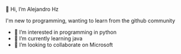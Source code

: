 👋 Hi, I’m Alejandro Hz

I'm new to programming, wanting to learn from the github community

- 👀 I’m interested in programming in python
- 🌱 I’m currently learning java
- 💞️ I’m looking to collaborate on Microsoft


<!---
AlexHz01/AlexHz01 is a ✨ special ✨ repository because its `README.md` (this file) appears on your GitHub profile.
You can click the Preview link to take a look at your changes.
--->
